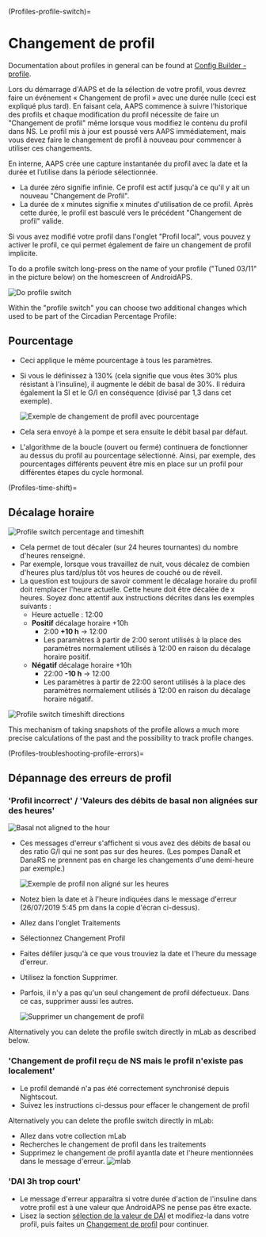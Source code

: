 (Profiles-profile-switch)=

# Changement de profil

Documentation about profiles in general can be found at [Config Builder - profile](Config-Builder-profile).

Lors du démarrage d'AAPS et de la sélection de votre profil, vous devrez faire un événement « Changement de profil » avec une durée nulle (ceci est expliqué plus tard). En faisant cela, AAPS commence à suivre l'historique des profils et chaque modification du profil nécessite de faire un "Changement de profil" même lorsque vous modifiez le contenu du profil dans NS. Le profil mis à jour est poussé vers AAPS immédiatement, mais vous devez faire le changement de profil à nouveau pour commencer à utiliser ces changements.

En interne, AAPS crée une capture instantanée du profil avec la date et la durée et l’utilise dans la période sélectionnée.

* La durée zéro signifie infinie. Ce profil est actif jusqu'à ce qu'il y ait un nouveau "Changement de Profil".
* La durée de x minutes signifie x minutes d'utilisation de ce profil. Après cette durée, le profil est basculé vers le précédent "Changement de profil" valide.

Si vous avez modifié votre profil dans l'onglet "Profil local", vous pouvez y activer le profil, ce qui permet également de faire un changement de profil implicite.

To do a profile switch long-press on the name of your profile ("Tuned 03/11" in the picture below) on the homescreen of AndroidAPS.

![Do profile switch](../images/ProfileSwitch_HowTo.png)

Within the "profile switch" you can choose two additional changes which used to be part of the Circadian Percentage Profile:

## Pourcentage

* Ceci applique le même pourcentage à tous les paramètres. 
* Si vous le définissez à 130% (cela signifie que vous êtes 30% plus résistant à l'insuline), il augmente le débit de basal de 30%. Il réduira également la SI et le G/I en conséquence (divisé par 1,3 dans cet exemple).
  
  ![Exemple de changement de profil avec pourcentage](../images/ProfileSwitchPercentage.png)

* Cela sera envoyé à la pompe et sera ensuite le débit basal par défaut.

* L'algorithme de la boucle (ouvert ou fermé) continuera de fonctionner au dessus du profil au pourcentage sélectionné. Ainsi, par exemple, des pourcentages différents peuvent être mis en place sur un profil pour différentes étapes du cycle hormonal.

(Profiles-time-shift)=

## Décalage horaire

![Profile switch percentage and timeshift](../images/ProfileSwitchTimeShift2.png)

* Cela permet de tout décaler (sur 24 heures tournantes) du nombre d'heures renseigné. 
* Par exemple, lorsque vous travaillez de nuit, vous décalez de combien d'heures plus tard/plus tôt vos heures de couché ou de réveil.
* La question est toujours de savoir comment le décalage horaire du profil doit remplacer l'heure actuelle. Cette heure doit être décalée de x heures. Soyez donc attentif aux instructions décrites dans les exemples suivants : 
  * Heure actuelle : 12:00
  * **Positif** décalage horaire +10h 
    * 2:00 **+10 h** -> 12:00
    * Les paramètres à partir de 2:00 seront utilisés à la place des paramètres normalement utilisés à 12:00 en raison du décalage horaire positif.
  * **Négatif** décalage horaire +10h 
    * 22:00 **-10 h** -> 12:00
    * Les paramètres à partir de 22:00 seront utilisés à la place des paramètres normalement utilisés à 12:00 en raison du décalage horaire négatif.

![Profile switch timeshift directions](../images/ProfileSwitch_PlusMinus2.png)

This mechanism of taking snapshots of the profile allows a much more precise calculations of the past and the possibility to track profile changes.

(Profiles-troubleshooting-profile-errors)=

## Dépannage des erreurs de profil

### 'Profil incorrect' / 'Valeurs des débits de basal non alignées sur des heures'

![Basal not aligned to the hour](../images/BasalNotAlignedToHours2.png)

* Ces messages d'erreur s'affichent si vous avez des débits de basal ou des ratio G/I qui ne sont pas sur des heures. (Les pompes DanaR et DanaRS ne prennent pas en charge les changements d'une demi-heure par exemple.)
  
  ![Exemple de profil non aligné sur les heures](../images/ProfileNotAlignedToHours.png)

* Notez bien la date et à l'heure indiquées dans le message d'erreur (26/07/2019 5:45 pm dans la copie d'écran ci-dessus).

* Allez dans l'onglet Traitements
* Sélectionnez Changement Profil
* Faites défiler jusqu'à ce que vous trouviez la date et l'heure du message d'erreur.
* Utilisez la fonction Supprimer.
* Parfois, il n'y a pas qu'un seul changement de profil défectueux. Dans ce cas, supprimer aussi les autres.
  
  ![Supprimer un changement de profil](../images/PSRemove.png)

Alternatively you can delete the profile switch directly in mLab as described below.

### 'Changement de profil reçu de NS mais le profil n'existe pas localement'

* Le profil demandé n'a pas été correctement synchronisé depuis Nightscout.
* Suivez les instructions ci-dessus pour effacer le changement de profil

Alternatively you can delete the profile switch directly in mLab:

* Allez dans votre collection mLab
* Recherches le changement de profil dans les traitements
* Supprimez le changement de profil ayantla date et l'heure mentionnées dans le message d'erreur. ![mlab](../images/mLabDeletePS.png)

### 'DAI 3h trop court'

* Le message d'erreur apparaîtra si votre durée d'action de l'insuline dans votre profil est à une valeur que AndroidAPS ne pense pas être exacte. 
* Lisez la section [sélection de la valeur de DAI](https://www.diabettech.com/insulin/why-we-are-regularly-wrong-in-the-duration-of-insulin-action-dia-times-we-use-and-why-it-matters/) et modifiez-la dans votre profil, puis faites un [Changement de profil](../Usage/Profiles) pour continuer.
